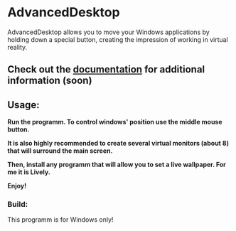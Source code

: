 # AdvancedDesktop
AdvancedDesktop allows you to move your Windows applications by holding down a special button, creating the impression of working in virtual reality.

## Check out the [documentation]() for additional information (soon)

## Usage:
<b>Run the programm. To control windows' position use the middle mouse button.

It is also highly recommended to create several virtual monitors (about 8) that will surround the main screen.

Then, install any programm that will allow you to set a live wallpaper. For me it is Lively.

Enjoy!</b>

### Build:
This programm is for Windows only!
